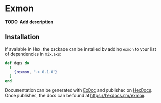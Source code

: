 # Exmon

**TODO: Add description**

## Installation

If [available in Hex](https://hex.pm/docs/publish), the package can be installed
by adding `exmon` to your list of dependencies in `mix.exs`:

```elixir
def deps do
  [
    {:exmon, "~> 0.1.0"}
  ]
end
```

Documentation can be generated with [ExDoc](https://github.com/elixir-lang/ex_doc)
and published on [HexDocs](https://hexdocs.pm). Once published, the docs can
be found at <https://hexdocs.pm/exmon>.

